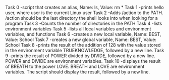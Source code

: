 Task 0 -script that creates an alias, Name: ls, Value: rm *
Task 1 -prints hello user, where user is the current Linux user
Task 2 -Adds /action to the PATH. /action should be the last directory the shell looks into when looking for a program
Task 3 -Counts the number of directories in the PATH
Task 4 -lists environment variables
Task 5 -lists all local variables and environment variables, and functions
Task 6 -creates a new local variable, Name: BEST, Value: School
Task 7 -creates a new global variable, Name: BEST, Value: School
Task 8 -prints the result of the addition of 128 with the value stored in the environment variable TRUEKNOWLEDGE, followed by a new line.
Task 9 -prints the result of POWER divided by DIVIDE, followed by a new line. POWER and DIVIDE are environment variables.
Task 10 -displays the result of BREATH to the power LOVE. BREATH and LOVE are environment variables. The script should display the result, followed by a new line.
